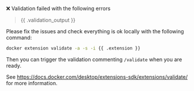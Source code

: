 :x: Validation failed with the following errors

> {{ .validation_output }}

Please fix the issues and check everything is ok locally with the following command:

```bash
docker extension validate -a -s -i {{ .extension }}
```

Then you can trigger the validation commenting `/validate` when you are ready.

See https://docs.docker.com/desktop/extensions-sdk/extensions/validate/ for more information.
